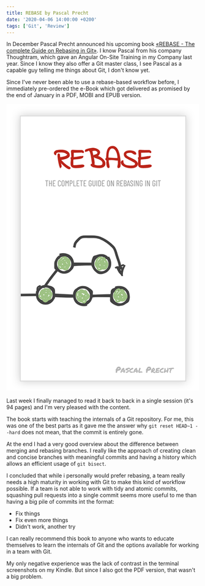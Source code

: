 ```yaml
---
title: REBASE by Pascal Precht
date: '2020-04-06 14:00:00 +0200'
tags: ['Git', 'Review']
---
```


In December Pascal Precht announced his upcoming book [«REBASE - The complete Guide on Rebasing in Git»](https://rebase-book.com/). I know Pascal from his company Thoughtram, which gave an Angular On-Site Training in my Company last year. Since I know they also offer a Git master class, I see Pascal as a capable guy telling me things about Git, I don't know yet.

Since I've never been able to use a rebase-based workflow before, I immediately pre-ordered the e-Book which got delivered as promised by the end of January in a PDF, MOBI and EPUB version.

![Book Cover](media/rebase-book-cover.png)

Last week I finally managed to read it back to back in a single session (it's 94 pages) and I'm very pleased with the content.

The book starts with teaching the internals of a Git repository. For me, this was one of the best parts as it gave me the answer why `git reset HEAD~1 --hard` does not mean, that the commit is entirely gone.

At the end I had a very good overview about the difference between merging and rebasing branches. I really like the approach of creating clean and concise branches with meaningful commits and having a history which allows an efficient usage of `git bisect`.

I concluded that while i personally would prefer rebasing, a team really needs a high maturity in working with Git to make this kind of workflow possible. If a team is not able to work with tidy and atomic commits, squashing pull requests into a single commit seems more useful to me than having a big pile of commits int the format:

-   Fix things
-   Fix even more things
-   Didn't work, another try

I can really recommend this book to anyone who wants to educate themselves to learn the internals of Git and the options available for working in a team with Git.

My only negative experience was the lack of contrast in the terminal screenshots on my Kindle. But since I also got the PDF version, that wasn't a big problem.
